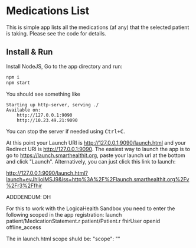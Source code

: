 # Medications List

This is simple app lists all the medications (af any) that the selected patient is taking.
Please see the code for details.


## Install & Run
Install NodeJS, Go to the app directory and run:
```sh
npm i
npm start
```

You should see something like

    Starting up http-server, serving ./
    Available on:
        http://127.0.0.1:9090
        http://10.23.49.21:9090

You can stop the server if needed using <kbd>Ctrl+C</kbd>.

At this point your Launch URI is http://127.0.0.1:9090/launch.html and your
Redirect URI is http://127.0.0.1:9090. The easiest way to launch the app is to
go to https://launch.smarthealthit.org, paste your launch url at the bottom and
click "Launch". Alternatively, you can just click this link to launch:

http://127.0.0.1:9090/launch.html?launch=eyJhIjoiMSJ9&iss=http%3A%2F%2Flaunch.smarthealthit.org%2Fv%2Fr3%2Ffhir

ADDDENDUM: DH

For this to work with the LogicaHealth Sandbox you need to enter the following scoped in the app registration: 
    launch patient/MedicationStatement.r patient/Patient.r fhirUser openid offline_access

The in launch.html scope shuld be:
    "scope": ""